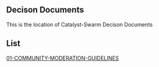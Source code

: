 ## Decison Documents

This is the location of Catalyst-Swarm Decison Documents

## List

[01-COMMUNITY-MODERATION-GUIDELINES](../01-COMMUNITY-MODERATION-GUIDELINES.md)

